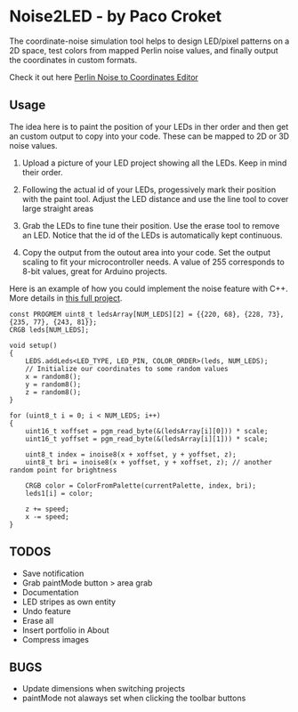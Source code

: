 # Noise2LED - by Paco Croket

The coordinate-noise simulation tool helps to design LED/pixel patterns on a 2D space, test colors from mapped Perlin noise values, and finally output the coordinates in custom formats.

Check it out here <a href="https://noise2led.firebaseapp.com/" target="_blank">Perlin Noise to Coordinates Editor</a>

## Usage

The idea here is to paint the position of your LEDs in ther order and then get an custom output to copy into your code. These can be mapped to 2D or 3D noise values.

1. Upload a picture of your LED project showing all the LEDs. Keep in mind their order.

2. Following the actual id of your LEDs, progessively mark their position with the paint tool. Adjust the LED distance and use the line tool to cover large straight areas

3. Grab the LEDs to fine tune their position. Use the erase tool to remove an LED. Notice that
   the id of the LEDs is automatically kept continuous.
   
4. Copy the output from the outout area into your code. Set the output scaling to fit your
   microcontroller needs. A value of 255 corresponds to 8-bit values, great for Arduino projects.


Here is an example of how you could implement the noise feature with C++. More details in
<a href="https://github.com/pacoCroket/arduino-neopixel/blob/master/mandala1/mandala1.ino" target="_blank">this full project</a>.

```#include <FastLED.h>
const PROGMEM uint8_t ledsArray[NUM_LEDS][2] = {{220, 68}, {228, 73}, {235, 77}, {243, 81}};
CRGB leds[NUM_LEDS];

void setup()
{
    LEDS.addLeds<LED_TYPE, LED_PIN, COLOR_ORDER>(leds, NUM_LEDS);
    // Initialize our coordinates to some random values
    x = random8();
    y = random8();
    z = random8();
}

for (uint8_t i = 0; i < NUM_LEDS; i++)
{
    uint16_t xoffset = pgm_read_byte(&(ledsArray[i][0])) * scale;
    uint16_t yoffset = pgm_read_byte(&(ledsArray[i][1])) * scale;

    uint8_t index = inoise8(x + xoffset, y + yoffset, z);
    uint8_t bri = inoise8(x + yoffset, y + xoffset, z); // another random point for brightness

    CRGB color = ColorFromPalette(currentPalette, index, bri);
    leds1[i] = color;

    z += speed;
    x -= speed;
}
```

## TODOS

+ Save notification
+ Grab paintMode button > area grab
+ Documentation
+ LED stripes as own entity
+ Undo feature
+ Erase all
+ Insert portfolio in About
+ Compress images 


## BUGS

+ Update dimensions when switching projects
+ paintMode not alaways set when clicking the toolbar buttons